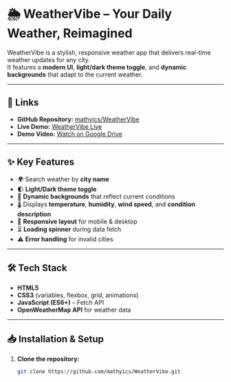 # 🌦️ WeatherVibe – Your Daily Weather, Reimagined

WeatherVibe is a stylish, responsive weather app that delivers real-time weather updates for any city.  
It features a **modern UI**, **light/dark theme toggle**, and **dynamic backgrounds** that adapt to the current weather.

---

## 🔗 Links
- **GitHub Repository:** [mathyics/WeatherVibe](https://github.com/mathyics/WeatherVibe)  
- **Live Demo:** [WeatherVibe Live](https://weather-vibe-beige.vercel.app/)  
- **Demo Video:** [Watch on Google Drive](https://drive.google.com/drive/folders/1zaErRSm3KI8xI9bDkaoBvFEigLDtLYW_)

---

## ✨ Key Features
- 🌍 Search weather by **city name**
- 🌓 **Light/Dark theme toggle**
- 🎨 **Dynamic backgrounds** that reflect current conditions
- 🌡 Displays **temperature**, **humidity**, **wind speed**, and **condition description**
- 📱 **Responsive layout** for mobile & desktop
- ⏳ **Loading spinner** during data fetch
- ⚠️ **Error handling** for invalid cities

---

## 🛠 Tech Stack
- **HTML5**
- **CSS3** (variables, flexbox, grid, animations)
- **JavaScript (ES6+)** – Fetch API
- **OpenWeatherMap API** for weather data

---

## 📥 Installation & Setup

1. **Clone the repository:**
   ```bash
   git clone https://github.com/mathyics/WeatherVibe.git
